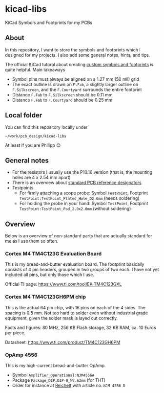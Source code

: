 # kicad-libs
KiCad Symbols and Footprints for my PCBs

## About

In this repository, I want to store the symbols and footprints
which I designed for my projects.
I also add some general notes, hints, and tips.

The official KiCad tutoral about creating [custom symbols and footprints](https://docs.kicad.org/8.0/en/getting_started_in_kicad/getting_started_in_kicad.html#tutorial_part_4_custom_symbols_and_footprints)
is quite helpful.
Main takeaways
  * Symbol pins must always be aligned on a 1.27 mm (50 mil) grid
  * The exact outline is drawn on `F.Fab`, a slightly larger outline
    on `F.Silkscreen`, and the `F.Courtyard` surrounds the entire footprint
  * Distance `F.Fab` to `F.Silkscreen` should be 0.11 mm
  * Distance `F.Fab` to `F.Courtyard` should be 0.25 mm


## Local folder

You can find this repository locally under
```
~/work/pcb_design/kicad-libs
```

At least if you are Philipp 😉

## General notes

* For the resistors I usually use the P10.16 version (that is, the mounting holes are 4 x 2.54 mm apart)
* There is an overview about [standard PCB reference designators](https://www.ultralibrarian.com/2021/07/07/standard-pcb-reference-designators-to-know-ulc)
* Testpoints
  * For firmly attaching a scope probe: Symbol `TestPoint`, Footprint `TestPoint:TestPoint_Plated_Hole_D2.0mm`
    (needs soldering)
  * For holding the probe in your hand: Symbol `TestPoint`, Footprint `TestPoint:TestPoint_Pad_2.0x2.0mm`
    (without soldering)

## Overview

Below is an overview of non-standard parts that are actually
standard for me as I use them so often.

### Cortex M4 TM4C123G Evaluation Board

This is my bread-and-butter evaluation board.
The footprint basically consists of 4 pin headers,
grouped in two groups of two each.
I have not yet included all pins, but only those
which I use.

Official TI page:
https://www.ti.com/tool/EK-TM4C123GXL

### Cortex M4 TM4C123GH6PM chip

This is the actual 64 pin chip, with 16 pins on each of the 4 sides.
The spacing is 0.5 mm.
Not too hard to solder even without industrial grade equipment,
given the solder mask is layed out correctly.

Facts and figures: 80 MHz, 256 KB Flash storage, 32 KB RAM, ca. 10 Euros per piece.

Datasheet:
https://www.ti.com/product/TM4C123GH6PM

### OpAmp 4556

This is my high-current bread-and-butter OpAmp.

* Symbol `Amplifier_Operational:NJM4556A`
* Package `Package_DIP:DIP-8_W7.62mm` (for THT)
* Order for instance at [Reichelt](https://www.reichelt.de/operationsverstaerker-2-fach-dip-8-njm-4556-d-p13470.html?search=NJM+4556+D) with article no. `NJM 4556 D`

